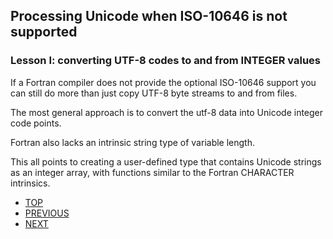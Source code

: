 ## Processing Unicode when ISO-10646 is not supported
### Lesson I: converting UTF-8 codes to and from INTEGER values

If a Fortran compiler does not provide the optional ISO-10646 support
you can still do more than just copy UTF-8 byte streams to and from files.

The most general approach is to convert the utf-8 data into Unicode
integer code points.

Fortran also lacks an intrinsic string type of variable length.

This all points to creating a user-defined type that contains Unicode strings as an integer array, with functions similar to the Fortran CHARACTER
intrinsics.

+ [TOP](https://github.com/lockstockandbarrel/earth/blob/main/docs/lesson0.md)
+ [PREVIOUS](https://github.com/lockstockandbarrel/earth/blob/main/docs/aaaaa.md)
+ [NEXT](https://github.com/lockstockandbarrel/earth/blob/main/docs/bom_ext.md)

